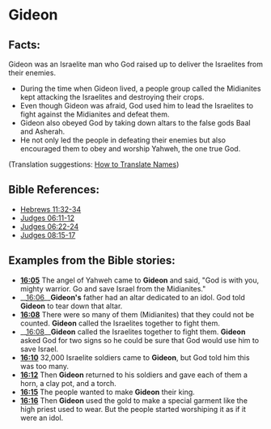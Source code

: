 # Gideon #

## Facts: ##

Gideon was an Israelite man who God raised up to deliver the Israelites from their enemies.

* During the time when Gideon lived, a people group called the Midianites kept attacking the Israelites and destroying their crops.
* Even though Gideon was afraid, God used him to lead the Israelites to fight against the Midianites and defeat them.
* Gideon also obeyed God by taking down altars to the false gods Baal and Asherah.
* He not only led the people in defeating their enemies but also encouraged them to obey and worship Yahweh, the one true God.

(Translation suggestions: [How to Translate Names](en/ta-vol1/translate/man/translate-names))

 

## Bible References: ##

* [Hebrews 11:32-34](en/tn/heb/help/11/32)
* [Judges 06:11-12](en/tn/jdg/help/06/11)
* [Judges 06:22-24](en/tn/jdg/help/06/22)
* [Judges 08:15-17](en/tn/jdg/help/08/15)

## Examples from the Bible stories: ##

* __[16:05](en/tn/obs/help/16/05)__ The angel of Yahweh came to __Gideon__  and said, "God is with you, mighty warrior. Go and save Israel from the Midianites."
* __[16:06](en/tn/obs/help/16/06)____Gideon's__  father had an altar dedicated to an idol. God told __Gideon__  to tear down that altar.
* __[16:08](en/tn/obs/help/16/08)__ There were so many of them (Midianites) that they could not be counted. __Gideon__  called the Israelites together to fight them.
* __[16:08](en/tn/obs/help/16/08)____Gideon__  called the Israelites together to fight them. __Gideon__  asked God for two signs so he could be sure that God would use him to save Israel.
* __[16:10](en/tn/obs/help/16/10)__ 32,000 Israelite soldiers came to __Gideon__, but God told him this was too many.
* __[16:12](en/tn/obs/help/16/12)__ Then __Gideon__  returned to his soldiers and gave each of them a horn, a clay pot, and a torch.
* __[16:15](en/tn/obs/help/16/15)__ The people wanted to make __Gideon__  their king.
* __[16:16](en/tn/obs/help/16/16)__ Then __Gideon__  used the gold to make a special garment like the high priest used to wear. But the people started worshiping it as if it were an idol.